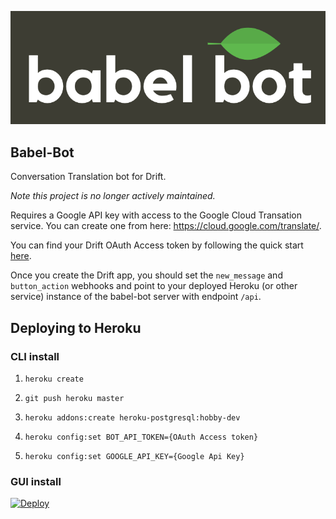  <p align="center" style="margin-bottom: 25px;"> 
    <img src="img/babel.png" alt="babel bot">
 </p>

Babel-Bot
---
Conversation Translation bot for Drift.

<i>Note this project is no longer actively maintained.</i>

Requires a Google API key with access to the Google Cloud Transation service. You can create one from here: https://cloud.google.com/translate/.

You can find your Drift OAuth Access token by following the quick start <a href="https://devdocs.drift.com/docs/quick-start">here</a>.

Once you create the Drift app, you should set the `new_message` and `button_action` webhooks and point to your deployed Heroku (or other service) instance of the babel-bot server with endpoint `/api`.

## Deploying to Heroku

### CLI install 

1. `heroku create`

2. `git push heroku master`

3. `heroku addons:create heroku-postgresql:hobby-dev`

4. `heroku config:set BOT_API_TOKEN={OAuth Access token}`

5. `heroku config:set GOOGLE_API_KEY={Google Api Key}`


### GUI install

[![Deploy](https://www.herokucdn.com/deploy/button.svg)](https://heroku.com/deploy?template=https://github.com/Driftt/babel-bot)

